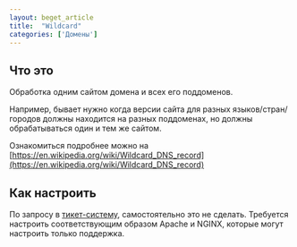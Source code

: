 ```yaml
---
layout: beget_article
title:  "Wildcard"
categories: ['Домены']
---
```


## Что это

Обработка одним сайтом домена и всех его поддоменов.

Например, бывает нужно когда версии сайта для разных языков/стран/городов должны находится на разных поддоменах, но должны обрабатываться один и тем же сайтом.

Ознакомиться подробнее можно на [https://en.wikipedia.org/wiki/Wildcard_DNS_record](https://en.wikipedia.org/wiki/Wildcard_DNS_record)

## Как настроить

По запросу в [тикет-систему](https://cp.beget.com/support), самостоятельно это не сделать. Требуется настроить соответствующим образом Apache и NGINX, которые могут настроить только поддержка.